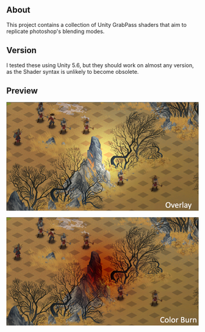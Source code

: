 ## About
This project contains a collection of Unity GrabPass shaders that aim to replicate photoshop's blending modes. 

## Version
I tested these using Unity 5.6, but they should work on almost any version, as the Shader syntax is unlikely to become obsolete. 

## Preview

![Overlay](./Preview/overlay.png)

![Overlay](./Preview/colorBurn.png)
